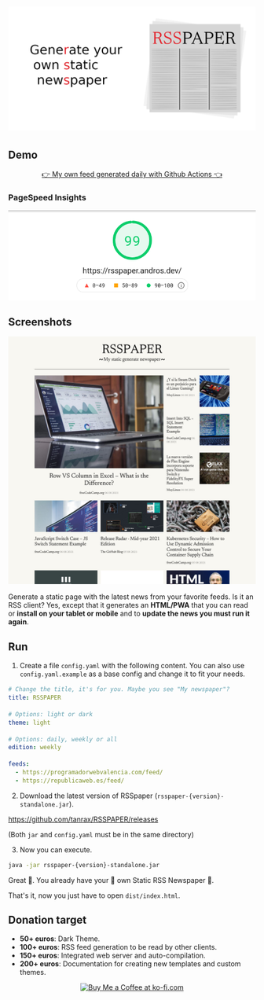 <h1 align="center">
  <img alt="RSSpaper logo" src="media/newsreader-banner.png">
</h1>

## Demo

<p align="center">
  <a href="https://rsspaper.andros.dev/">👉 My own feed generated daily with Github Actions 👈</a>
</p>

### PageSpeed Insights

![demo preview](media/pagespeed-insights.png)

## Screenshots

![demo preview](media/demo.jpg)

Generate a static page with the latest news from your favorite feeds. Is it an RSS client? Yes, except that it generates an **HTML/PWA** that you can read or **install on your tablet or mobile** and to **update the news you must run it again**.

## Run

1) Create a file `config.yaml` with the following content. You can also use `config.yaml.example` as a base config and change it to fit your needs.

``` yaml
# Change the title, it's for you. Maybe you see "My newspaper"?
title: RSSPAPER

# Options: light or dark
theme: light

# Options: daily, weekly or all
edition: weekly

feeds:
  - https://programadorwebvalencia.com/feed/
  - https://republicaweb.es/feed/
```

2) Download the latest version of RSSpaper (`rsspaper-{version}-standalone.jar`).

https://github.com/tanrax/RSSPAPER/releases

(Both `jar` and `config.yaml` must be in the same directory)

3) Now you can execute.

```sh
java -jar rsspaper-{version}-standalone.jar
```

Great 🎉. You already have your 📰 own Static RSS Newspaper 📰.

That's it, now you just have to open `dist/index.html`.

## Donation target

- **50+ euros**: Dark Theme.
- **100+ euros**: RSS feed generation to be read by other clients.
- **150+ euros**: Integrated web server and auto-compilation.
- **200+ euros**: Documentation for creating new templates and custom themes.

<p align="center">
  <a href='https://ko-fi.com/androsfenollosa' target='_blank'><img height='36' style='border:0px;height:36px;' src='https://cdn.ko-fi.com/cdn/kofi2.png?v=2' border='0' alt='Buy Me a Coffee at ko-fi.com' /></a>
</p>
